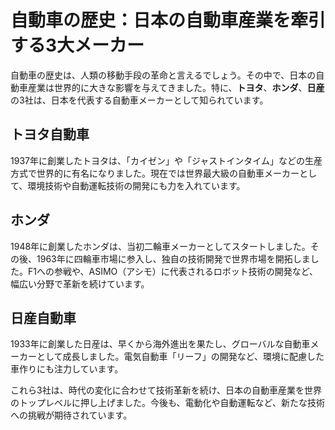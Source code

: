 # 自動車の歴史：日本の自動車産業を牽引する3大メーカー

自動車の歴史は、人類の移動手段の革命と言えるでしょう。その中で、日本の自動車産業は世界的に大きな影響を与えてきました。特に、**トヨタ**、**ホンダ**、**日産**の3社は、日本を代表する自動車メーカーとして知られています。

## トヨタ自動車

1937年に創業したトヨタは、「カイゼン」や「ジャストインタイム」などの生産方式で世界的に有名になりました。現在では世界最大級の自動車メーカーとして、環境技術や自動運転技術の開発にも力を入れています。

## ホンダ

1948年に創業したホンダは、当初二輪車メーカーとしてスタートしました。その後、1963年に四輪車市場に参入し、独自の技術開発で世界市場を開拓しました。F1への参戦や、ASIMO（アシモ）に代表されるロボット技術の開発など、幅広い分野で革新を続けています。

## 日産自動車

1933年に創業した日産は、早くから海外進出を果たし、グローバルな自動車メーカーとして成長しました。電気自動車「リーフ」の開発など、環境に配慮した車作りにも注力しています。

これら3社は、時代の変化に合わせて技術革新を続け、日本の自動車産業を世界のトップレベルに押し上げました。今後も、電動化や自動運転など、新たな技術への挑戦が期待されています。